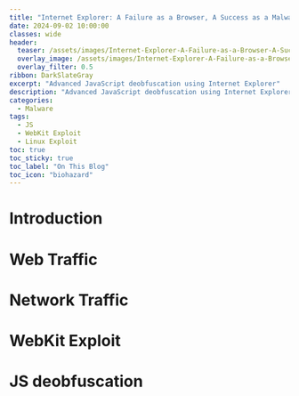 ```yaml
---
title: "Internet Explorer: A Failure as a Browser, A Success as a Malware Analysis Tool"
date: 2024-09-02 10:00:00
classes: wide
header:
  teaser: /assets/images/Internet-Explorer-A-Failure-as-a-Browser-A-Success-as-a-Malware-Analysis-Tool/logo.png
  overlay_image: /assets/images/Internet-Explorer-A-Failure-as-a-Browser-A-Success-as-a-Malware-Analysis-Tool/logo.png
  overlay_filter: 0.5
ribbon: DarkSlateGray
excerpt: "Advanced JavaScript deobfuscation using Internet Explorer"
description: "Advanced JavaScript deobfuscation using Internet Explorer"
categories:
  - Malware
tags:
  - JS
  - WebKit Exploit
  - Linux Exploit
toc: true
toc_sticky: true
toc_label: "On This Blog"
toc_icon: "biohazard"
---
```

# Introduction

# Web Traffic 

# Network Traffic

# WebKit Exploit 

# JS deobfuscation 
